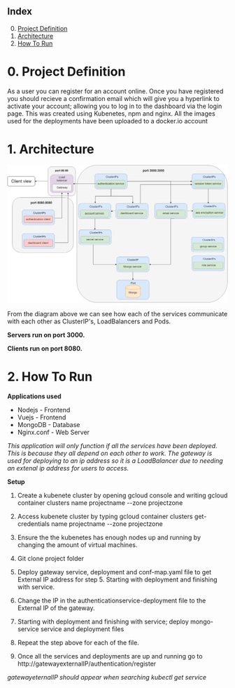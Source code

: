 ## Index 
0. [Project Definition](#0-Project-Definition)
1. [Architecture](#1-Architecture)
2. [How To Run](#2-How-To-Run)

# 0. Project Definition
As a user you can register for an account online. Once you have registered you should recieve a confirmation email which will give you a hyperlink to activate your account; allowing you to log in to the dashboard via the login page. This was created using Kubenetes, npm and nginx. All the images used for the deployments have been uploaded to a docker.io account

# 1. Architecture 

![Kubenetediagram](/Kubenetediagram(2).jpg)

From the diagram above we can see how each of the services communicate with each other as ClusterIP's, LoadBalancers and Pods. 

**Servers run on port 3000.**

**Clients run on port 8080.**

# 2. How To Run
 **Applications used**
 * Nodejs - Frontend
 * Vuejs - Frontend
 * MongoDB - Database 
 * Nginx.conf - Web Server

*This application will only function if all the services have been deployed. This is because they all depend on each other to work.*
*The gateway is used for deploying to an ip address so it is a LoadBalancer due to needing an extenal ip address for users to access.*

 **Setup**
 1. Create a kubenete cluster by opening gcloud console and writing gcloud container clusters name projectname --zone projectzone 
 
 2. Access kubenete cluster by typing gcloud container clusters get-credentials name projectname --zone projectzone
 
 3. Ensure the the kubenetes has enough nodes up and running by changing the amount of virtual machines. 
 
 4. Git clone project folder
 
 5. Deploy gateway service, deployment and conf-map.yaml file to get External IP address for step 5. Starting with deployment and finishing with service.  
 
 6. Change the IP in the authenticationservice-deployment file to the External IP of the gateway. 
 
 7. Starting with deployment and finishing with service; deploy mongo-service service and deployment files 
 
 8. Repeat the step above for each of the file.  
 
 9. Once all the services and deployments are up and running go to http://gatewayexternalIP/authentication/register

*gatewayeternalIP should appear when searching kubectl get service*


